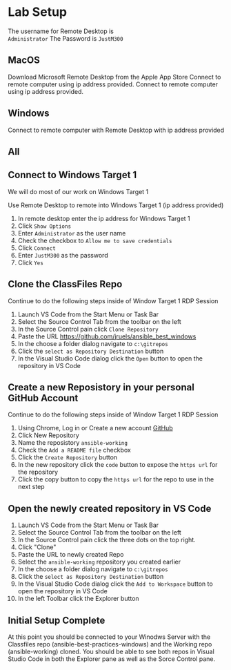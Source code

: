 # Lab Setup 
The username for Remote Desktop is    
`Administrator`
The Password is
`JustM300`

## MacOS 
Download Microsoft Remote Desktop from the Apple App Store Connect to remote computer using ip address provided.
Connect to remote computer using ip address provided.

## Windows 
Connect to remote computer with Remote Desktop with ip address provided

## All

## Connect to Windows Target 1

We will do most of our work on Windows Target 1

Use Remote Desktop to remote into Windows Target 1 (ip address provided)

  1. In remote desktop enter the ip address for Windows Target 1
  2. Click `Show Options`
  3. Enter `Administrator` as the user name
  1. Check the checkbox to `Allow me to save credentials`
  4. Click `Connect`
  5. Enter `JustM300` as the password
  6. Click `Yes`

## Clone the ClassFiles Repo

Continue to do the following steps inside of Window Target 1 RDP Session

  1. Launch VS Code from the Start Menu or Task Bar
  1. Select the Source Control Tab from the toolbar on the left
  1. In the Source Control pain click `Clone Repository`
  1. Paste the URL https://github.com/jruels/ansible_best_windows
  1. In the choose a folder dialog navigate to `c:\gitrepos`
  1. Click the `select as Repository Destination` button
  1. In the Visual Studio Code dialog click the `Open` button to open the repository in VS Code

## Create a new Reposistory in your personal GitHub Account

Continue to do the following steps inside of Window Target 1 RDP Session

  1. Using Chrome, Log in or Create a new account [GitHub](https://github.com/)
  1. Click New Repository
  1. Name the reposistory `ansible-working`
  1. Check the `Add a README file` checkbox
  1. Click the `Create Repository` button
  1. In the new repository click the `code` button to expose the `https url` for the repository
  1. Click the copy button to copy the `https url` for the repo to use in the next step

## Open the newly created repository in VS Code

  1. Launch VS Code from the Start Menu or Task Bar
  1. Select the Source Control Tab from the toolbar on the left
  1. In the Source Control pain click the three dots on the top right. 
  2. Click "Clone"
  3. Paste the URL to newly created Repo
  5. Select the `ansible-working` repository you created earlier
  6. In the choose a folder dialog navigate to `c:\gitrepos`
  7. Click the `select as Repository Destination` button
  8. In the Visual Studio Code dialog click the `Add to Workspace` button to open the repository in VS Code
  9. In the left Toolbar click the Explorer button

## Initial Setup Complete
At this point you should be connected to your Winodws Server with the Classfiles repo (ansible-best-practices-windows) and the Working repo (ansible-working) cloned.  You should be able to see both repos in Visual Studio Code in both the Explorer pane as well as the Sorce Control pane.
